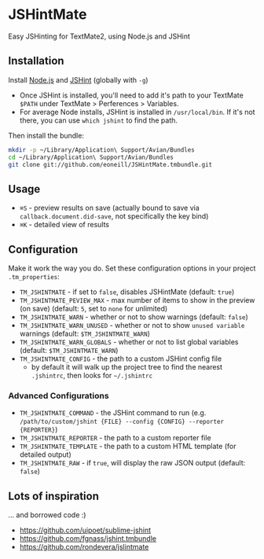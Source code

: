 # JSHintMate

Easy JSHinting for TextMate2, using Node.js and JSHint

## Installation

Install [Node.js](http://nodejs.org/) and [JSHint](http://www.jshint.com/install/) (globally with `-g`)

* Once JSHint is installed, you'll need to add it's path to your TextMate `$PATH` under TextMate > Perferences > Variables.
* For average Node installs, JSHint is installed in `/usr/local/bin`. If it's not there, you can use `which jshint` to find the path.

Then install the bundle:

```sh
mkdir -p ~/Library/Application\ Support/Avian/Bundles
cd ~/Library/Application\ Support/Avian/Bundles
git clone git://github.com/eoneill/JSHintMate.tmbundle.git
```

## Usage

* `⌘S` - preview results on save (actually bound to save via `callback.document.did-save`, not specifically the key bind)
* `⌘K` - detailed view of results

## Configuration

Make it work the way you do. Set these configuration options in your project `.tm_properties`:

* `TM_JSHINTMATE` - if set to `false`, disables JSHintMate (default: `true`)
* `TM_JSHINTMATE_PEVIEW_MAX` - max number of items to show in the preview (on save) (default: `5`, set to `none` for unlimited)
* `TM_JSHINTMATE_WARN` - whether or not to show warnings (default: `false`)
* `TM_JSHINTMATE_WARN_UNUSED` - whether or not to show `unused variable` warnings (default: `$TM_JSHINTMATE_WARN`)
* `TM_JSHINTMATE_WARN_GLOBALS` - whether or not to list global variables (default: `$TM_JSHINTMATE_WARN`)
* `TM_JSHINTMATE_CONFIG` - the path to a custom JSHint config file
  * by default it will walk up the project tree to find the nearest `.jshintrc`, then looks for `~/.jshintrc`

### Advanced Configurations

* `TM_JSHINTMATE_COMMAND` - the JSHint command to run (e.g. `/path/to/custom/jshint {FILE} --config {CONFIG} --reporter {REPORTER}`)
* `TM_JSHINTMATE_REPORTER` - the path to a custom reporter file
* `TM_JSHINTMATE_TEMPLATE` - the path to a custom HTML template (for detailed output)
* `TM_JSHINTMATE_RAW` - if `true`, will display the raw JSON output (default: `false`)

## Lots of inspiration

... and borrowed code :)

* https://github.com/uipoet/sublime-jshint
* https://github.com/fgnass/jshint.tmbundle
* https://github.com/rondevera/jslintmate
